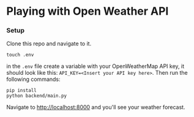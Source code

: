 # Playing with Open Weather API

### Setup

Clone this repo and navigate to it. 

```
touch .env
```

in the `.env` file create a variable with your OpenWeatherMap API key, it should look like this: `API_KEY=<Insert your API key here>`. Then run the following commands:

```
pip install 
python backend/main.py   
```

Navigate to [http://localhost:8000](http://localhost:8000) and you'll see your weather forecast.
